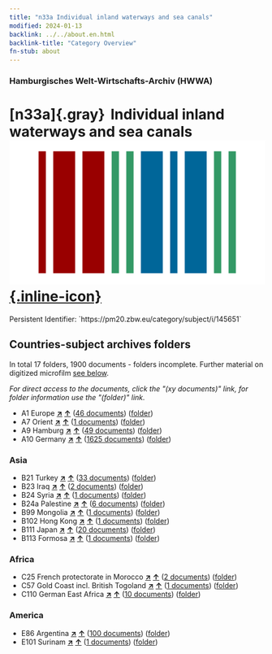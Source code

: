 ```yaml
---
title: "n33a Individual inland waterways and sea canals"
modified: 2024-01-13
backlink: ../../about.en.html
backlink-title: "Category Overview"
fn-stub: about
---
```


### Hamburgisches Welt-Wirtschafts-Archiv (HWWA)

# [n33a]{.gray}&#8201; Individual inland waterways and sea canals &#160; [![Wikidata](/images/Wikidata-logo.svg "Wikidata"){.inline-icon}](http://www.wikidata.org/entity/Q99428076)

<div class="hint">Persistent Identifier: `https://pm20.zbw.eu/category/subject/i/145651`</div>







## Countries-subject archives folders







In total 17 folders, 1900 documents - folders incomplete. Further material on digitized microfilm [see below](#filmsections).

_For direct access to the documents, click the "(xy documents)" link, for folder information use the "(folder)" link._


- A1 Europe [**&nearr;**](../../../geo/i/140892/about.en.html "Europe (all folders)") [**&uarr;**](../../../geo/about.en.html#A1 "Country category system") (<a href="https://pm20.zbw.eu/iiifview/folder/sh/140892,145651" title="about: Europe : Individual inland waterways and sea canals" target="_blank">46 documents</a>) ([folder](../../../../folder/sh/1408xx/140892/1456xx/145651/about.en.html))
- A7 Orient [**&nearr;**](../../../geo/i/140902/about.en.html "Orient (all folders)") [**&uarr;**](../../../geo/about.en.html#A7 "Country category system") (<a href="https://pm20.zbw.eu/iiifview/folder/sh/140902,145651" title="about: Orient : Individual inland waterways and sea canals" target="_blank">1 documents</a>) ([folder](../../../../folder/sh/1409xx/140902/1456xx/145651/about.en.html))
- A9 Hamburg [**&nearr;**](../../../geo/i/140905/about.en.html "Hamburg (all folders)") [**&uarr;**](../../../geo/about.en.html#A9 "Country category system") (<a href="https://pm20.zbw.eu/iiifview/folder/sh/140905,145651" title="about: Hamburg : Individual inland waterways and sea canals" target="_blank">49 documents</a>) ([folder](../../../../folder/sh/1409xx/140905/1456xx/145651/about.en.html))
- A10 Germany [**&nearr;**](../../../geo/i/126128/about.en.html "Germany (all folders)") [**&uarr;**](../../../geo/about.en.html#A10 "Country category system") (<a href="https://pm20.zbw.eu/iiifview/folder/sh/126128,145651" title="about: Germany : Individual inland waterways and sea canals" target="_blank">1625 documents</a>) ([folder](../../../../folder/sh/1261xx/126128/1456xx/145651/about.en.html))

### Asia

- B21 Turkey [**&nearr;**](../../../geo/i/141111/about.en.html "Turkey (all folders)") [**&uarr;**](../../../geo/about.en.html#B21 "Country category system") (<a href="https://pm20.zbw.eu/iiifview/folder/sh/141111,145651" title="about: Turkey : Individual inland waterways and sea canals" target="_blank">33 documents</a>) ([folder](../../../../folder/sh/1411xx/141111/1456xx/145651/about.en.html))
- B23 Iraq [**&nearr;**](../../../geo/i/141113/about.en.html "Iraq (all folders)") [**&uarr;**](../../../geo/about.en.html#B23 "Country category system") (<a href="https://pm20.zbw.eu/iiifview/folder/sh/141113,145651" title="about: Iraq : Individual inland waterways and sea canals" target="_blank">2 documents</a>) ([folder](../../../../folder/sh/1411xx/141113/1456xx/145651/about.en.html))
- B24 Syria [**&nearr;**](../../../geo/i/141114/about.en.html "Syria (all folders)") [**&uarr;**](../../../geo/about.en.html#B24 "Country category system") (<a href="https://pm20.zbw.eu/iiifview/folder/sh/141114,145651" title="about: Syria : Individual inland waterways and sea canals" target="_blank">1 documents</a>) ([folder](../../../../folder/sh/1411xx/141114/1456xx/145651/about.en.html))
- B24a Palestine [**&nearr;**](../../../geo/i/141115/about.en.html "Palestine (all folders)") [**&uarr;**](../../../geo/about.en.html#B24a "Country category system") (<a href="https://pm20.zbw.eu/iiifview/folder/sh/141115,145651" title="about: Palestine : Individual inland waterways and sea canals" target="_blank">6 documents</a>) ([folder](../../../../folder/sh/1411xx/141115/1456xx/145651/about.en.html))
- B99 Mongolia [**&nearr;**](../../../geo/i/141261/about.en.html "Mongolia (all folders)") [**&uarr;**](../../../geo/about.en.html#B99 "Country category system") (<a href="https://pm20.zbw.eu/iiifview/folder/sh/141261,145651" title="about: Mongolia : Individual inland waterways and sea canals" target="_blank">1 documents</a>) ([folder](../../../../folder/sh/1412xx/141261/1456xx/145651/about.en.html))
- B102 Hong Kong [**&nearr;**](../../../geo/i/141268/about.en.html "Hong Kong (all folders)") [**&uarr;**](../../../geo/about.en.html#B102 "Country category system") (<a href="https://pm20.zbw.eu/iiifview/folder/sh/141268,145651" title="about: Hong Kong : Individual inland waterways and sea canals" target="_blank">1 documents</a>) ([folder](../../../../folder/sh/1412xx/141268/1456xx/145651/about.en.html))
- B111 Japan [**&nearr;**](../../../geo/i/141272/about.en.html "Japan (all folders)") [**&uarr;**](../../../geo/about.en.html#B111 "Country category system") (<a href="https://pm20.zbw.eu/iiifview/folder/sh/141272,145651" title="about: Japan : Individual inland waterways and sea canals" target="_blank">20 documents</a>) ([folder](../../../../folder/sh/1412xx/141272/1456xx/145651/about.en.html))
- B113 Formosa [**&nearr;**](../../../geo/i/141274/about.en.html "Formosa (all folders)") [**&uarr;**](../../../geo/about.en.html#B113 "Country category system") (<a href="https://pm20.zbw.eu/iiifview/folder/sh/141274,145651" title="about: Formosa : Individual inland waterways and sea canals" target="_blank">1 documents</a>) ([folder](../../../../folder/sh/1412xx/141274/1456xx/145651/about.en.html))

### Africa

- C25 French protectorate in Morocco [**&nearr;**](../../../geo/i/141358/about.en.html "French protectorate in Morocco (all folders)") [**&uarr;**](../../../geo/about.en.html#C25 "Country category system") (<a href="https://pm20.zbw.eu/iiifview/folder/sh/141358,145651" title="about: French protectorate in Morocco : Individual inland waterways and sea canals" target="_blank">2 documents</a>) ([folder](../../../../folder/sh/1413xx/141358/1456xx/145651/about.en.html))
- C57 Gold Coast incl. British Togoland [**&nearr;**](../../../geo/i/141406/about.en.html "Gold Coast incl. British Togoland (all folders)") [**&uarr;**](../../../geo/about.en.html#C57 "Country category system") (<a href="https://pm20.zbw.eu/iiifview/folder/sh/141406,145651" title="about: Gold Coast incl. British Togoland : Individual inland waterways and sea canals" target="_blank">1 documents</a>) ([folder](../../../../folder/sh/1414xx/141406/1456xx/145651/about.en.html))
- C110 German East Africa [**&nearr;**](../../../geo/i/141471/about.en.html "German East Africa (all folders)") [**&uarr;**](../../../geo/about.en.html#C110 "Country category system") (<a href="https://pm20.zbw.eu/iiifview/folder/sh/141471,145651" title="about: German East Africa : Individual inland waterways and sea canals" target="_blank">10 documents</a>) ([folder](../../../../folder/sh/1414xx/141471/1456xx/145651/about.en.html))

### America

- E86 Argentina [**&nearr;**](../../../geo/i/141692/about.en.html "Argentina (all folders)") [**&uarr;**](../../../geo/about.en.html#E86 "Country category system") (<a href="https://pm20.zbw.eu/iiifview/folder/sh/141692,145651" title="about: Argentina : Individual inland waterways and sea canals" target="_blank">100 documents</a>) ([folder](../../../../folder/sh/1416xx/141692/1456xx/145651/about.en.html))
- E101 Surinam [**&nearr;**](../../../geo/i/141699/about.en.html "Surinam (all folders)") [**&uarr;**](../../../geo/about.en.html#E101 "Country category system") (<a href="https://pm20.zbw.eu/iiifview/folder/sh/141699,145651" title="about: Surinam : Individual inland waterways and sea canals" target="_blank">1 documents</a>) ([folder](../../../../folder/sh/1416xx/141699/1456xx/145651/about.en.html))



<a id="filmsections" />













